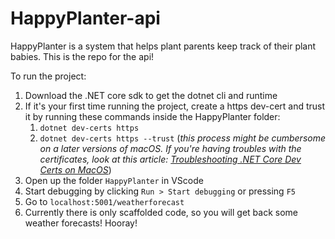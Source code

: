 # HappyPlanter-api

HappyPlanter is a system that helps plant parents keep track of their plant babies. This is the repo for the api!

To run the project:

1. Download the .NET core sdk to get the dotnet cli and runtime
1. If it's your first time running the project, create a https dev-cert and trust it by running these commands inside the HappyPlanter folder:
    1. `dotnet dev-certs https`
    1. `dotnet dev-certs https --trust`
   (_this process might be cumbersome on a later versions of macOS. If you're having troubles with the certificates, look at this article: [Troubleshooting .NET Core Dev Certs on MacOS](https://dev.to/cesarcodes/troubleshooting-net-core-dev-certs-on-macos-179d)_)
1. Open up the folder `HappyPlanter` in VScode
1. Start debugging by clicking `Run > Start debugging` or pressing `F5`
1. Go to `localhost:5001/weatherforecast`
1. Currently there is only scaffolded code, so you will get back some weather forecasts! Hooray!
